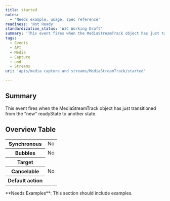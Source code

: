 ```yaml
---
title: started
notes:
  - 'Needs example, usage, spec reference'
readiness: 'Not Ready'
standardization_status: 'W3C Working Draft'
summary: 'This event fires when the MediaStreamTrack object has just transitioned from the &quot;new&quot; readyState to another state.'
tags:
  - Events
  - API
  - Media
  - Capture
  - and
  - Streams
uri: 'apis/media capture and streams/MediaStreamTrack/started'

---
```

## Summary

This event fires when the MediaStreamTrack object has just transitioned from the &quot;new&quot; readyState to another state.

## Overview Table

<table class="wikitable">
<tr>
<th>
Synchronous

</th>
<td>
No

</td>
</tr>
<tr>
<th>
Bubbles

</th>
<td>
No

</td>
</tr>
<tr>
<th>
Target

</th>
<td>
</td>
</tr>
<tr>
<th>
Cancelable

</th>
<td>
No

</td>
</tr>
<tr>
<th>
Default action

</th>
<td>
</td>
</tr>
</table>
**Needs Examples**: This section should include examples.

